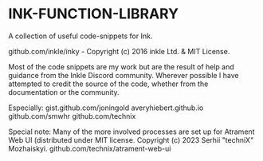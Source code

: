 # INK-FUNCTION-LIBRARY
 A collection of useful code-snippets for Ink.

github.com/inkle/inky - Copyright (c) 2016 inkle Ltd. & MIT License.

Most of the code snippets are my work but are the result of help and guidance from the Inkle Discord community.
Wherever possible I have attempted to credit the source of the code, whether from the documentation or the community.

Especially:
gist.github.com/joningold
averyhiebert.github.io
github.com/smwhr
github.com/technix

Special note:
Many of the more involved processes are set up for Atrament Web UI (distributed under MIT license. Copyright (c) 2023 Serhii "techniX" Mozhaiskyi.
github.com/technix/atrament-web-ui

